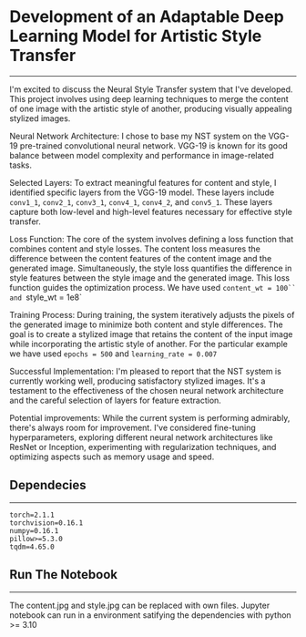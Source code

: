Development of an Adaptable Deep Learning Model for Artistic Style Transfer
===================

- - - - 

I'm excited to discuss the Neural Style Transfer system that I've developed. This project involves using deep learning techniques to merge the content of one image with the artistic style of another, producing visually appealing stylized images.

Neural Network Architecture: I chose to base my NST system on the VGG-19 pre-trained convolutional neural network. VGG-19 is known for its good balance between model complexity and performance in image-related tasks.

Selected Layers: To extract meaningful features for content and style, I identified specific layers from the VGG-19 model. These layers include `conv1_1`, `conv2_1`, `conv3_1`, `conv4_1`, `conv4_2`, and `conv5_1`. These layers capture both low-level and high-level features necessary for effective style transfer.

Loss Function: The core of the system involves defining a loss function that combines content and style losses. The content loss measures the difference between the content features of the content image and the generated image. Simultaneously, the style loss quantifies the difference in style features between the style image and the generated image. This loss function guides the optimization process. We have used `content_wt = 100`` and `style_wt = 1e8`

Training Process: During training, the system iteratively adjusts the pixels of the generated image to minimize both content and style differences. The goal is to create a stylized image that retains the content of the input image while incorporating the artistic style of another. For the particular example we have used `epochs = 500` and `learning_rate = 0.007`

Successful Implementation: I'm pleased to report that the NST system is currently working well, producing satisfactory stylized images. It's a testament to the effectiveness of the chosen neural network architecture and the careful selection of layers for feature extraction.

Potential improvements: While the current system is performing admirably, there's always room for improvement. I've considered fine-tuning hyperparameters, exploring different neural network architectures like ResNet or Inception, experimenting with regularization techniques, and optimizing aspects such as memory usage and speed.

## Dependecies
---
```
torch=2.1.1
torchvision=0.16.1
numpy=0.16.1
pillow>=5.3.0
tqdm=4.65.0
```

## Run The Notebook
---
The content.jpg and style.jpg can be replaced with own files. Jupyter notebook can run in a environment satifying the dependencies with python >= 3.10